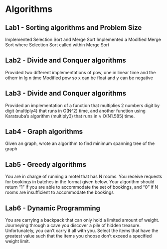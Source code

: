 # Algorithms<br>

## Lab1 - Sorting algorithms and Problem Size<br>
Implemented Selection Sort and Merge Sort
Implemented a Modified Merge Sort where Selection Sort called within Merge Sort

## Lab2 - Divide and Conquer algorithms<br>
Provided two different implementations of pow, one in linear time and the otherr in lg n time
Modified pow so x can be float and y can be negative

## Lab3 - Divide and Conquer algorithms<br>
Provided an implementation of a function that multiplies 2 numbers digit by digit (multiply4)
that runs in O(N^2) time, and another function using Karatsuba’s algorithm (multiply3) that runs in ≈ O(N1.585)
time.

## Lab4 - Graph algorithms<br>
Given an graph, wrote an algorithm to find minimum spanning tree of the graph

## Lab5 - Greedy algorithms<br>
You are in charge of running a motel that has N rooms. You receive requests for bookings in
batches in the format given below. Your algorithm should return “1” if you are able to accommodate 
the set of bookings, and “0” if N rooms are insufficient to accommodate the bookings

## Lab6 - Dynamic Programming<br>
You are carrying a backpack that can only hold a limited amount of weight. Journeying through
a cave you discover a pile of hidden treasure. Unfortunately, you can’t carry it all with you.
Select the items that have the greatest value such that the items you choose don’t exceed a
specified weight limit.
